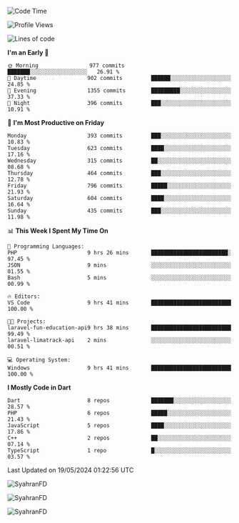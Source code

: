 <!--START_SECTION:waka-->
![Code Time](http://img.shields.io/badge/Code%20Time-286%20hrs%208%20mins-blue)

![Profile Views](http://img.shields.io/badge/Profile%20Views-0-blue)

![Lines of code](https://img.shields.io/badge/From%20Hello%20World%20I%27ve%20Written-1.5%20million%20lines%20of%20code-blue)

**I'm an Early 🐤** 

```text
🌞 Morning                977 commits         ███████░░░░░░░░░░░░░░░░░░   26.91 % 
🌆 Daytime                902 commits         ██████░░░░░░░░░░░░░░░░░░░   24.85 % 
🌃 Evening                1355 commits        █████████░░░░░░░░░░░░░░░░   37.33 % 
🌙 Night                  396 commits         ███░░░░░░░░░░░░░░░░░░░░░░   10.91 % 
```
📅 **I'm Most Productive on Friday** 

```text
Monday                   393 commits         ███░░░░░░░░░░░░░░░░░░░░░░   10.83 % 
Tuesday                  623 commits         ████░░░░░░░░░░░░░░░░░░░░░   17.16 % 
Wednesday                315 commits         ██░░░░░░░░░░░░░░░░░░░░░░░   08.68 % 
Thursday                 464 commits         ███░░░░░░░░░░░░░░░░░░░░░░   12.78 % 
Friday                   796 commits         █████░░░░░░░░░░░░░░░░░░░░   21.93 % 
Saturday                 604 commits         ████░░░░░░░░░░░░░░░░░░░░░   16.64 % 
Sunday                   435 commits         ███░░░░░░░░░░░░░░░░░░░░░░   11.98 % 
```


📊 **This Week I Spent My Time On** 

```text
💬 Programming Languages: 
PHP                      9 hrs 26 mins       ████████████████████████░   97.45 % 
JSON                     9 mins              ░░░░░░░░░░░░░░░░░░░░░░░░░   01.55 % 
Bash                     5 mins              ░░░░░░░░░░░░░░░░░░░░░░░░░   00.99 % 

🔥 Editors: 
VS Code                  9 hrs 41 mins       █████████████████████████   100.00 % 

🐱‍💻 Projects: 
laravel-fun-education-api9 hrs 38 mins       █████████████████████████   99.49 % 
laravel-limatrack-api    2 mins              ░░░░░░░░░░░░░░░░░░░░░░░░░   00.51 % 

💻 Operating System: 
Windows                  9 hrs 41 mins       █████████████████████████   100.00 % 
```

**I Mostly Code in Dart** 

```text
Dart                     8 repos             ███████░░░░░░░░░░░░░░░░░░   28.57 % 
PHP                      6 repos             █████░░░░░░░░░░░░░░░░░░░░   21.43 % 
JavaScript               5 repos             ████░░░░░░░░░░░░░░░░░░░░░   17.86 % 
C++                      2 repos             ██░░░░░░░░░░░░░░░░░░░░░░░   07.14 % 
TypeScript               1 repo              █░░░░░░░░░░░░░░░░░░░░░░░░   03.57 % 
```




 Last Updated on 19/05/2024 01:22:56 UTC
<!--END_SECTION:waka-->

<p align="left">
  <img src="https://github-readme-stats.vercel.app/api/top-langs?username=SyahranFD&layout=donut&hide=C%2B%2B,CMake,css&show_icons=true&locale=en&&theme=blueberry" alt="SyahranFD" />
</p>

<p align="left">
  <img src="https://github-readme-stats.vercel.app/api?username=SyahranFD&show_icons=true&locale=en&theme=blueberry" alt="SyahranFD" />
</p>

<p align="left">
  <img src="https://streak-stats.demolab.com/?user=SyahranFD&theme=blueberry" alt="SyahranFD"/>
</p>

